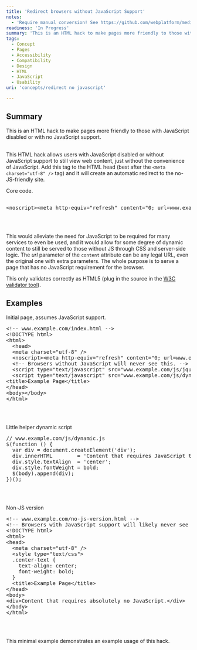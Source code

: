 ```yaml
---
title: 'Redirect browsers without JavaScript Support'
notes:
  - 'Require manual conversion! See https://github.com/webplatform/mediawiki-conversion/issues/24'
readiness: 'In Progress'
summary: 'This is an HTML hack to make pages more friendly to those with JavaScript disabled or with no JavaScript support.'
tags:
  - Concept
  - Pages
  - Accessibility
  - Compatibility
  - Design
  - HTML
  - JavaScript
  - Usability
uri: 'concepts/redirect no javascript'

---
```

<h2>Summary</h2>
<p>
This is an HTML hack to make pages more friendly to those with JavaScript disabled or with no JavaScript support.</p><p><br/>
This HTML hack allows users with JavaScript disabled or without JavaScript support to still view web content, just without the convenience of JavaScript. Add this tag to the HTML head (best after the <code>&lt;meta charset="utf-8" /&gt;</code> tag) and it will create an automatic redirect to the no-JS-friendly site.
</p><p>Core code.
</p>
<div class="example">
<pre class="html">
 
&lt;noscript&gt;&lt;meta http-equiv="refresh" content="0; url=www.example.com/no-js-version" /&gt;&lt;/noscript&gt;

</pre>
<p><br/></p>
</div>
<p>This would alleviate the need for JavaScript to be required for many services to even be used, and it would allow for some degree of dynamic content to still be served to those without JS through CSS and server-side logic. The <i>url</i> parameter of the <code>content</code> attribute can be any legal URL, even the original one with extra parameters. The whole purpose is to serve a page that has no JavaScript requirement for the browser.
</p><p>This only validates correctly as HTML5 (plug in the source in the <a rel="nofollow" class="external text" href="http://validator.w3.org/check">W3C validator tool</a>).
</p>
<h2>Examples</h2>
<p>Initial page, assumes JavaScript support.
</p>
<div class="example">
<pre class="html">
&lt;!-- www.example.com/index.html --&gt;
&lt;!DOCTYPE html&gt;
&lt;html&gt;
  &lt;head&gt;
  &lt;meta charset="utf-8" /&gt;
  &lt;noscript&gt;&lt;meta http-equiv="refresh" content="0; url=www.example.com/no-js-version.html" /&gt;&lt;/noscript&gt;
  &lt;!-- Browsers without JavaScript will never see this. --&gt;
  &lt;script type="text/javascript" src="www.example.com/js/jquery.min.js"&gt;&lt;/script&gt;
  &lt;script type="text/javascript" src="www.example.com/js/dynamic.js"&gt;&lt;/script&gt;
&lt;title&gt;Example Page&lt;/title&gt;
&lt;/head&gt;
&lt;body&gt;&lt;/body&gt;
&lt;/html&gt;

</pre>
<p><br/></p>
</div>
<p>Little helper dynamic script
</p>
<div class="example">
<pre class="js">
// www.example.com/js/dynamic.js
$(function () {
  var div = document.createElement('div');
  div.innerHTML        = 'Content that requires JavaScript to run.';
  div.style.textAlign  = 'center';
  div.style.fontWeight = bold;
  $(body).append(div);
})();

</pre>
<p><br/></p>
</div>
<p>Non-JS version
</p>
<div class="example">
<pre class="html">
&lt;!-- www.example.com/no-js-version.html --&gt;
&lt;!-- Browsers with JavaScript support will likely never see this page. --&gt;
&lt;!DOCTYPE html&gt;
&lt;html&gt;
&lt;head&gt;
  &lt;meta charset="utf-8" /&gt;
  &lt;style type="text/css"&gt;
  .center-text {
    text-align: center;
    font-weight: bold;
  }
  &lt;title&gt;Example Page&lt;/title&gt;
&lt;/head&gt;
&lt;body&gt;
&lt;div&gt;Content that requires absolutely no JavaScript.&lt;/div&gt;
&lt;/body&gt;
&lt;/html&gt;

</pre>
<p><br/></p>
</div>

<p>This minimal example demonstrates an example usage of this hack.
</p>
